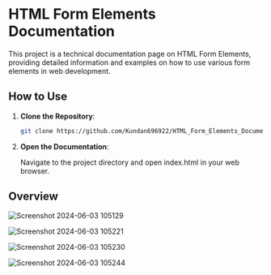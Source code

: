 # HTML Form Elements Documentation

This project is a technical documentation page on HTML Form Elements, providing detailed information and examples on how to use various form elements in web development.

## How to Use

1. **Clone the Repository**: 
   ```bash
   git clone https://github.com/Kundan696922/HTML_Form_Elements_Documentation.git
2. **Open the Documentation**:

   Navigate to the project directory and open index.html in your web browser.

## Overview
![Screenshot 2024-06-03 105129](https://github.com/Kundan696922/HTML_Form_Elements_Documentation/assets/159406079/9016e52f-2282-46f9-a411-86b870a40920)

![Screenshot 2024-06-03 105221](https://github.com/Kundan696922/HTML_Form_Elements_Documentation/assets/159406079/ecfd2081-8f47-4fe8-9fbb-62acdb8006d1)

![Screenshot 2024-06-03 105230](https://github.com/Kundan696922/HTML_Form_Elements_Documentation/assets/159406079/9d35ef07-4c05-4e2c-bfa3-51b751c63b9f)

![Screenshot 2024-06-03 105244](https://github.com/Kundan696922/HTML_Form_Elements_Documentation/assets/159406079/8a06d20e-3115-43b2-9a25-adf0d04e4c37)
